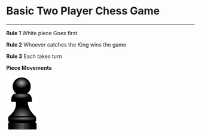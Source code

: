 # Basic Two Player Chess Game
___
**Rule 1**
White piece Goes first

**Rule 2**
Whoever catches the King wins the game

**Rule 3**
Each takes turn

**Piece Movements**

![pawn](https://github.com/marcos-commits/chess_project/blob/main/img/blackPawn.png) 
